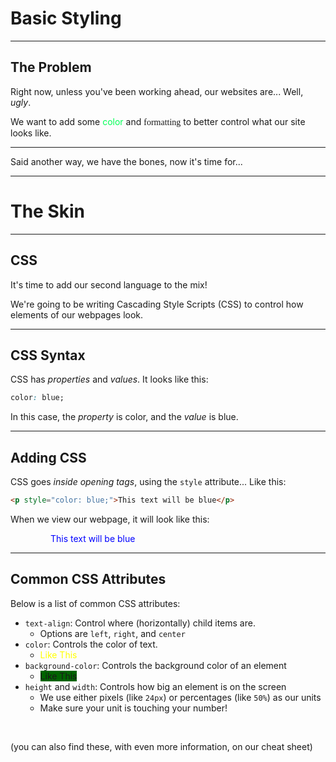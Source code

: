 # Basic Styling

----

## The Problem

Right now, unless you've been working ahead, our websites are... Well, *ugly*.

We want to add some <span style="color: #00ff55;">color</span> and <span style="font-family: cursive;">formatting</span> to better control what our site looks like.

---

Said another way, we have the bones, now it's time for...

---

# The Skin

----

## CSS
It's time to add our second language to the mix!

We're going to be writing Cascading Style Scripts (CSS) to control how elements of our webpages look.

---

## CSS Syntax

CSS has *properties* and *values*. It looks like this:

```css
color: blue;
```

In this case, the *property* is color, and the *value* is blue.

---

## Adding CSS

CSS goes *inside opening tags*, using the `style` attribute... Like this:

```html
<p style="color: blue;">This text will be blue</p>
```

When we view our webpage, it will look like this:

<div style="margin-left: 64px">
<p style="color: blue;">This text will be blue</p>
</div>

----

## Common CSS Attributes
Below is a list of common CSS attributes:

* `text-align`: Control where (horizontally) child items are.
  * Options are `left`, `right`, and `center`
* `color`: Controls the color of text.
  * <span style="color: yellow;">Like This</span>
* `background-color`: Controls the background color of an element
  * <span style="background-color: darkgreen;">Like This</span>
* `height` and `width`: Controls how big an element is on the screen
  * We use either pixels (like `24px`) or percentages (like `50%`) as our units
  * Make sure your unit is touching your number!

&nbsp;

(you can also find these, with even more information, on our cheat sheet)

